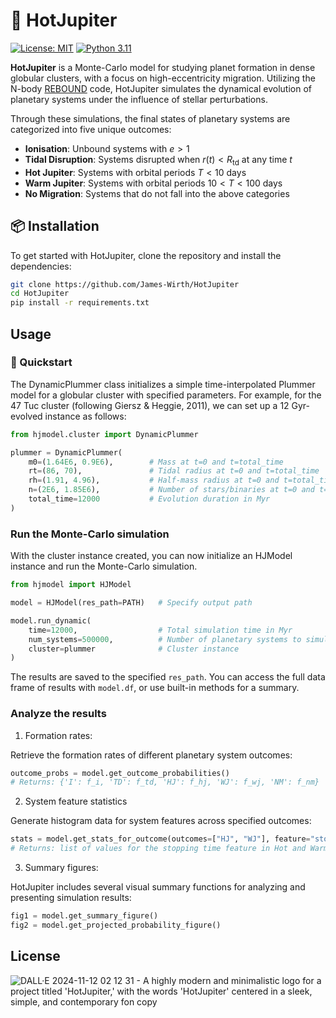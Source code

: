 # 🌌 HotJupiter

[![License: MIT](https://img.shields.io/badge/License-MIT-yellow.svg)](LICENSE)
[![Python 3.11](https://img.shields.io/badge/Python-3.11-blue.svg)](https://www.python.org/downloads/release/python-3110/)

**HotJupiter** is a Monte-Carlo model for studying planet formation in dense globular clusters, with a focus on high-eccentricity migration. Utilizing the N-body [REBOUND](https://github.com/hannorein/rebound) code, HotJupiter simulates the dynamical evolution of planetary systems under the influence of stellar perturbations.

Through these simulations, the final states of planetary systems are categorized into five unique outcomes:
- **Ionisation**: Unbound systems with $e > 1$
- **Tidal Disruption**: Systems disrupted when $r(t) < R_{\mathrm{td}}$ at any time $t$
- **Hot Jupiter**: Systems with orbital periods $T < 10 \ \mathrm{days}$
- **Warm Jupiter**: Systems with orbital periods $10 < T < 100 \ \mathrm{days}$
- **No Migration**: Systems that do not fall into the above categories

## 📦 Installation

To get started with HotJupiter, clone the repository and install the dependencies:

```bash
git clone https://github.com/James-Wirth/HotJupiter
cd HotJupiter
pip install -r requirements.txt
```

## Usage

### 🚀 Quickstart

The DynamicPlummer class initializes a simple time-interpolated Plummer model for a globular cluster with specified parameters. For example, for the 47 Tuc cluster (following Giersz & Heggie, 2011), we can set up a 12 Gyr-evolved instance as follows:

```python
from hjmodel.cluster import DynamicPlummer

plummer = DynamicPlummer(
    m0=(1.64E6, 0.9E6),        # Mass at t=0 and t=total_time
    rt=(86, 70),               # Tidal radius at t=0 and t=total_time
    rh=(1.91, 4.96),           # Half-mass radius at t=0 and t=total_time
    n=(2E6, 1.85E6),           # Number of stars/binaries at t=0 and t=total_time
    total_time=12000           # Evolution duration in Myr
)
```

### Run the Monte-Carlo simulation

With the cluster instance created, you can now initialize an HJModel instance and run the Monte-Carlo simulation.

```python
from hjmodel import HJModel

model = HJModel(res_path=PATH)   # Specify output path

model.run_dynamic(
    time=12000,                  # Total simulation time in Myr
    num_systems=500000,          # Number of planetary systems to simulate
    cluster=plummer              # Cluster instance
)
```

The results are saved to the specified `res_path`. You can access the full data frame of results with `model.df`, or use built-in methods for a summary.

### Analyze the results

1. Formation rates:

Retrieve the formation rates of different planetary system outcomes:

```python
outcome_probs = model.get_outcome_probabilities()
# Returns: {'I': f_i, 'TD': f_td, 'HJ': f_hj, 'WJ': f_wj, 'NM': f_nm}
```

2. System feature statistics

Generate histogram data for system features across specified outcomes:

```python
stats = model.get_stats_for_outcome(outcomes=["HJ", "WJ"], feature="stopping_time")
# Returns: list of values for the stopping time feature in Hot and Warm Jupiters
```

3. Summary figures:

HotJupiter includes several visual summary functions for analyzing and presenting simulation results:

```python
fig1 = model.get_summary_figure()
fig2 = model.get_projected_probability_figure()
```

## License

![DALL·E 2024-11-12 02 12 31 - A highly modern and minimalistic logo for a project titled 'HotJupiter,' with the words 'HotJupiter' centered in a sleek, simple, and contemporary fon copy](https://github.com/user-attachments/assets/497301c9-b105-4634-a796-d4d52195fdda)




